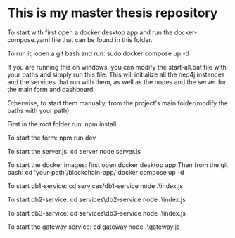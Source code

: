 # This is my master thesis repository

To start with first open a docker desktop app and run the docker-compose.yaml file that can be found in this folder.

To run it, open a git bash and run: sudo docker compose up -d

If you are running this on windows, you can modify the start-all.bat file with your paths and simply run this file.
This will initialize all the neo4j instances and the services that run with them, as well as the nodes and the server for the main form and dashboard.

Otherwise, to start them manually, from the project's main folder(modify the paths with your path):

First in the root folder run:
npm install

To start the form:
npm run dev

To start the server.js:
cd server
node server.js

To start the docker images:
first open docker desktop app
Then from the git bash:
cd 'your-path'/blockchain-app/
docker compose up -d

To start db1-service:
cd services/db1-service
node .\index.js

To start db2-service:
cd services\db2-service
node .\index.js

To start db3-service:
cd services\db3-service
node .\index.js

To start the gateway service:
cd gateway
node .\gateway.js
